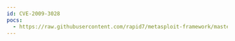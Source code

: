 ```yaml
---
id: CVE-2009-3028
pocs:
  - https://raw.githubusercontent.com/rapid7/metasploit-framework/master/modules/exploits/windows/browser/symantec_altirisdeployment_downloadandinstall.rb
---
```

